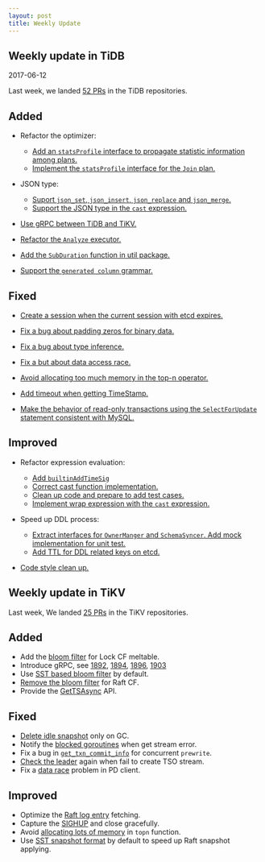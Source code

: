 ```yaml
---
layout: post
title: Weekly Update
---
```

## Weekly update in TiDB

2017-06-12

Last week, we landed [52 PRs](https://github.com/pingcap/tidb/pulls?utf8=%E2%9C%93&q=is%3Apr%20is%3Amerged%20merged%3A2017-06-04..2017-06-11) in the TiDB repositories.

## Added

* Refactor the optimizer:
  - [Add an `statsProfile` interface to propagate statistic information among plans.](https://github.com/pingcap/tidb/pull/3370)
  - [Implement the `statsProfile` interface for the `Join` plan.](https://github.com/pingcap/tidb/pull/3403)

* JSON type:
  - [Suport `json_set`, `json_insert`, `json_replace` and `json_merge`.](https://github.com/pingcap/tidb/pull/3388)
  - [Support the JSON type in the `cast` expression.](https://github.com/pingcap/tidb/pull/3395)

* [Use gRPC between TiDB and TiKV.](https://github.com/pingcap/tidb/pull/3390)

* [Refactor the `Analyze` executor.](https://github.com/pingcap/tidb/pull/3410)

* [Add the `SubDuration` function in util package.](https://github.com/pingcap/tidb/pull/3415)

* [Support the `generated column` grammar.](https://github.com/pingcap/tidb/pull/3428)

## Fixed

* [Create a session when the current session with etcd expires.](https://github.com/pingcap/tidb/pull/3371)

* [Fix a bug about padding zeros for binary data.](https://github.com/pingcap/tidb/pull/3379)

* [Fix a bug about type inference.](https://github.com/pingcap/tidb/pull/3386)

* [Fix a but about data access race.](https://github.com/pingcap/tidb/pull/3389)

* [Avoid allocating too much memory in the top-n operator.](https://github.com/pingcap/tidb/pull/3392)

* [Add timeout when getting TimeStamp.](https://github.com/pingcap/tidb/pull/3393)

* [Make the behavior of read-only transactions using the `SelectForUpdate` statement consistent with MySQL.](https://github.com/pingcap/tidb/pull/3402)


## Improved

* Refactor expression evaluation:
  - [Add `builtinAddTimeSig`](https://github.com/pingcap/tidb/pull/3290)
  - [Correct cast function implementation.](https://github.com/pingcap/tidb/pull/3387)
  - [Clean up code and prepare to add test cases.](https://github.com/pingcap/tidb/pull/3398)
  - [Implement wrap expression with the `cast` expression.](https://github.com/pingcap/tidb/pull/3419)

* Speed up DDL process: 
  - [Extract interfaces for `OwnerManger` and `SchemaSyncer`. Add mock implementation for unit test.](https://github.com/pingcap/tidb/pull/3359)
  - [Add TTL for DDL related keys on etcd.](https://github.com/pingcap/tidb/pull/3440)

* [Code style clean up.](https://github.com/pingcap/tidb/pull/3407)

## Weekly update in TiKV


Last week, We landed [25 PRs](https://github.com/search?utf8=%E2%9C%93&q=repo%3Apingcap%2Ftikv+repo%3Apingcap%2Fpd+is%3Apr+is%3Amerged+merged%3A2017-06-04..2017-06-10&type=Issues) in the TiKV repositories.

## Added

* Add the [bloom filter](https://github.com/pingcap/tikv/pull/1887) for Lock CF meltable.
* Introduce gRPC, see [1892](https://github.com/pingcap/tikv/pull/1892), [1894](https://github.com/pingcap/tikv/pull/1894), [1896](https://github.com/pingcap/tikv/pull/1896), [1903](https://github.com/pingcap/tikv/pull/1903)
* Use [SST based bloom filter](https://github.com/pingcap/tikv/pull/1900) by default.
* [Remove the bloom filter](https://github.com/pingcap/tikv/pull/1904) for Raft CF.
* Provide the [GetTSAsync](https://github.com/pingcap/pd/pull/658) API.

## Fixed

* [Delete idle snapshot](https://github.com/pingcap/tikv/pull/1883) only on GC.
* Notify the [blocked goroutines](https://github.com/pingcap/pd/pull/656) when get stream error.
* Fix a bug in [`get_txn_commit_info`](https://github.com/pingcap/tikv/pull/1911) for concurrent `prewrite`.
* [Check the leader](https://github.com/pingcap/pd/pull/659) again when fail to create TSO stream.
* Fix a [data race](https://github.com/pingcap/pd/pull/659) problem in PD client.

## Improved

* Optimize the [Raft log entry](https://github.com/pingcap/tikv/pull/1864) fetching.
* Capture the [SIGHUP](https://github.com/pingcap/tikv/pull/1889) and close gracefully.
* Avoid [allocating lots of memory](https://github.com/pingcap/tikv/pull/1897) in `topn`  function.
* Use [SST snapshot format](https://github.com/pingcap/tikv/pull/1898) by default to speed up Raft snapshot applying.